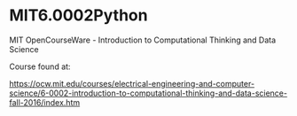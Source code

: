 # MIT6.0002Python
MIT OpenCourseWare - Introduction to Computational Thinking and Data Science

Course found at:

https://ocw.mit.edu/courses/electrical-engineering-and-computer-science/6-0002-introduction-to-computational-thinking-and-data-science-fall-2016/index.htm
